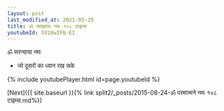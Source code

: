 ```yaml
---
layout: post
last_modified_at: 2021-03-29
title: ॐ व्यग्रहाया नमः १०८ टाइम्स
youtubeId: SV18wIFb-EI
---
```

 
 
 ॐ सरन्याया नमः  
 
 -  जो दूसरों का ध्यान रख सके 
 
  
 
  
 
 
 
 
 
 


{% include youtubePlayer.html id=page.youtubeId %}
 
[Next]({{ site.baseurl }}{% link  split2/_posts/2015-08-24-ॐ परमात्मने नमः १०८ टाइम्स.md%})
 
